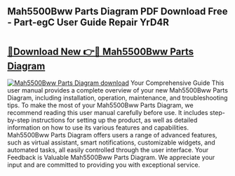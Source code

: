 ## Mah5500Bww Parts Diagram PDF Download Free - Part-egC User Guide Repair YrD4R

# <h2><a href="http://dfifvc.blite.top/?on=Mah5500Bww+Parts+Diagram">🔗Download New 👉🔴 Mah5500Bww Parts Diagram</a></h2>

[![Mah5500Bww Parts Diagram download](https://i.imgur.com/lujVjoI.png)](http://dfifvc.blite.top/?on=Mah5500Bww+Parts+Diagram)
Your Comprehensive Guide This user manual provides a complete overview of your new Mah5500Bww Parts Diagram, including installation, operation, maintenance, and troubleshooting tips. To make the most of your Mah5500Bww Parts Diagram, we recommend reading this user manual carefully before use. It includes step-by-step instructions for setting up the product, as well as detailed information on how to use its various features and capabilities. Mah5500Bww Parts Diagram offers users a range of advanced features, such as virtual assistant, smart notifications, customizable widgets, and automated tasks, all easily controlled through the user interface. Your Feedback is Valuable Mah5500Bww Parts Diagram. We appreciate your input and are committed to providing you with exceptional service.
